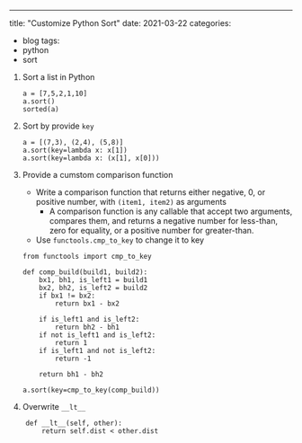 ---
title: "Customize Python Sort"
date: 2021-03-22
categories:
  - blog
tags:
  - python
  - sort

1. Sort a list in Python
    ```
    a = [7,5,2,1,10]
    a.sort()
    sorted(a)
    ```
2. Sort by provide `key`
    ```
    a = [(7,3), (2,4), (5,8)]
    a.sort(key=lambda x: x[1])
    a.sort(key=lambda x: (x[1], x[0]))
    ```    

3. Provide a cumstom comparison function
    * Write a comparison function that returns either negative, 0, or positive number, with `(item1, item2)` as arguments
        * A comparison function is any callable that accept two arguments, compares them, and returns a negative number for less-than, zero for equality, or a positive number for greater-than. 
    * Use `functools.cmp_to_key` to change it to key

    ```
    from functools import cmp_to_key

    def comp_build(build1, build2):
        bx1, bh1, is_left1 = build1
        bx2, bh2, is_left2 = build2
        if bx1 != bx2:
            return bx1 - bx2
        
        if is_left1 and is_left2:
            return bh2 - bh1
        if not is_left1 and is_left2:
            return 1
        if is_left1 and not is_left2:
            return -1

        return bh1 - bh2

    a.sort(key=cmp_to_key(comp_build))
    ```

4. Overwrite `__lt__`
```
    def __lt__(self, other):
        return self.dist < other.dist
```




[Python heapq Heap Queue Algorithm]: https://docs.python.org/3/library/heapq.html
